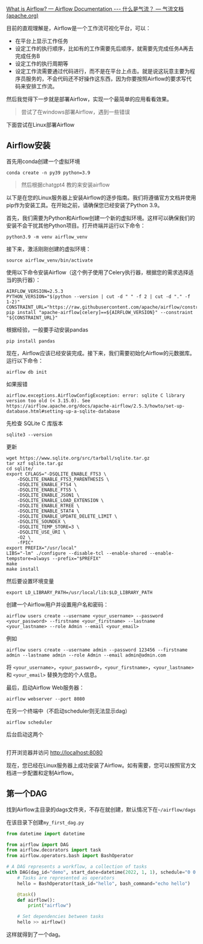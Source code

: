 [What is Airflow? — Airflow Documentation --- 什么是气流？ — 气流文档 (apache.org)](https://airflow.apache.org/docs/apache-airflow/stable/index.html)

目前的直观理解是，Airflow是一个工作流可视化平台，可以：

- 在平台上显示工作任务
- 设定工作的执行顺序，比如有的工作需要先后顺序，就需要先完成任务A再去完成任务B
- 设定工作的执行周期等
- 设定工作流需要通过代码进行，而不是在平台上点击。就是说这玩意主要为程序员服务的，不会代码还不好操作这东西，因为你要按照Airflow的要求写代码来安排工作流。

然后我觉得下一步就是部署Airflow，实现一个最简单的应用看看效果。

> 尝试了在windows部署Airflow，遇到一些错误

下面尝试在Linux部署Airflow



## Airflow安装

首先用conda创建一个虚拟环境

```
conda create -n py39 python=3.9
```

> 然后根据chatgpt4 教的来安装airflow

以下是在您的Linux服务器上安装Airflow的逐步指南。我们将遵循官方文档并使用pip作为安装工具。在开始之前，请确保您已经安装了Python 3.9。

首先，我们需要为Python和Airflow创建一个新的虚拟环境。这样可以确保我们的安装不会干扰其他Python项目。打开终端并运行以下命令：

```
python3.9 -m venv airflow_venv
```

接下来，激活刚刚创建的虚拟环境：

```
source airflow_venv/bin/activate
```

使用以下命令安装Airflow（这个例子使用了Celery执行器，根据您的需求选择适当的执行器）：

```
AIRFLOW_VERSION=2.5.3
PYTHON_VERSION="$(python --version | cut -d " " -f 2 | cut -d "." -f 1-2)"
CONSTRAINT_URL="https://raw.githubusercontent.com/apache/airflow/constraints-${AIRFLOW_VERSION}/constraints-${PYTHON_VERSION}.txt"
pip install "apache-airflow[celery]==${AIRFLOW_VERSION}" --constraint "${CONSTRAINT_URL}"
```

根据经验，一般要手动安装pandas

```
pip install pandas
```



现在，Airflow应该已经安装完成。接下来，我们需要初始化Airflow的元数据库。运行以下命令：

```
airflow db init
```

如果报错

```
airflow.exceptions.AirflowConfigException: error: sqlite C library version too old (< 3.15.0). See https://airflow.apache.org/docs/apache-airflow/2.5.3/howto/set-up-database.html#setting-up-a-sqlite-database
```

先检查 SQLite C 库版本

```
sqlite3 --version
```

更新

```
wget https://www.sqlite.org/src/tarball/sqlite.tar.gz
tar xzf sqlite.tar.gz
cd sqlite/
export CFLAGS="-DSQLITE_ENABLE_FTS3 \
    -DSQLITE_ENABLE_FTS3_PARENTHESIS \
    -DSQLITE_ENABLE_FTS4 \
    -DSQLITE_ENABLE_FTS5 \
    -DSQLITE_ENABLE_JSON1 \
    -DSQLITE_ENABLE_LOAD_EXTENSION \
    -DSQLITE_ENABLE_RTREE \
    -DSQLITE_ENABLE_STAT4 \
    -DSQLITE_ENABLE_UPDATE_DELETE_LIMIT \
    -DSQLITE_SOUNDEX \
    -DSQLITE_TEMP_STORE=3 \
    -DSQLITE_USE_URI \
    -O2 \
    -fPIC"
export PREFIX="/usr/local"
LIBS="-lm" ./configure --disable-tcl --enable-shared --enable-tempstore=always --prefix="$PREFIX"
make
make install
```

然后要设置环境变量

```
export LD_LIBRARY_PATH=/usr/local/lib:$LD_LIBRARY_PATH
```



创建一个Airflow用户并设置用户名和密码：

```
airflow users create --username <your_username> --password <your_password> --firstname <your_firstname> --lastname <your_lastname> --role Admin --email <your_email>

```

例如

```
airflow users create --username admin --password 123456 --firstname admin --lastname admin --role Admin --email admin@admin.com
```

将 `<your_username>`，`<your_password>`，`<your_firstname>`，`<your_lastname>` 和 `<your_email>` 替换为您的个人信息。

最后，启动Airflow Web服务器：

```
airflow webserver --port 8080
```

在另一个终端中（不启动scheduler则无法显示dag）

```
airflow scheduler
```

后台启动这两个

```
```



打开浏览器并访问 [http://localhost:8080](http://localhost:8080/)

现在，您已经在Linux服务器上成功安装了Airflow。如有需要，您可以按照官方文档进一步配置和定制Airflow。

## 第一个DAG

找到Airflow主目录的dags文件夹，不存在就创建，默认情况下在`~/airflow/dags`

在该目录下创建`my_first_dag.py`

```python
from datetime import datetime

from airflow import DAG
from airflow.decorators import task
from airflow.operators.bash import BashOperator

# A DAG represents a workflow, a collection of tasks
with DAG(dag_id="demo", start_date=datetime(2022, 1, 1), schedule="0 0 * * *") as dag:
    # Tasks are represented as operators
    hello = BashOperator(task_id="hello", bash_command="echo hello")

    @task()
    def airflow():
        print("airflow")

    # Set dependencies between tasks
    hello >> airflow()
```

这样就得到了一个dag。
